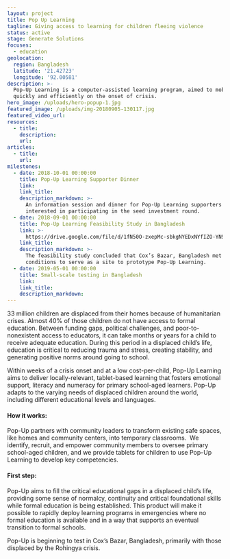 ```yaml
---
layout: project
title: Pop Up Learning
tagline: Giving access to learning for children fleeing violence
status: active
stage: Generate Solutions
focuses:
  - education
geolocation:
  region: Bangladesh
  latitude: '21.42723'
  longitude: '92.00581'
description: >-
  Pop-Up Learning is a computer-assisted learning program, aimed to mobilize
  quickly and efficiently on the onset of crisis.
hero_image: /uploads/hero-popup-1.jpg
featured_image: /uploads/img-20180905-130117.jpg
featured_video_url:
resources:
  - title:
    description:
    url:
articles:
  - title:
    url:
milestones:
  - date: 2018-10-01 00:00:00
    title: Pop-Up Learning Supporter Dinner
    link:
    link_title:
    description_markdown: >-
      An information session and dinner for Pop-Up Learning supporters and those
      interested in participating in the seed investment round.
  - date: 2018-09-01 00:00:00
    title: Pop-Up Learning Feasibility Study in Bangladesh
    link: >-
      https://drive.google.com/file/d/1fN50O-zxepMc-sbkgNYEDxNYfIZO-YN9/view?usp=sharing
    link_title:
    description_markdown: >-
      The feasibility study concluded that Cox’s Bazar, Bangladesh met the
      conditions to serve as a site to prototype Pop-Up Learning.
  - date: 2019-05-01 00:00:00
    title: Small-scale testing in Bangladesh
    link:
    link_title:
    description_markdown:
---
```


33 million children are displaced from their homes because of humanitarian crises. Almost 40% of those children do not have access to formal education. Between funding gaps, political challenges, and poor-to-nonexistent access to educators, it can take months or years for a child to receive adequate education. During this period in a displaced child’s life, education is critical to reducing trauma and stress, creating stability, and generating positive norms around going to school.

Within weeks of a crisis onset and at a low cost-per-child, Pop-Up Learning aims to deliver locally-relevant, tablet-based learning that fosters emotional support, literacy and numeracy for primary school-aged learners. Pop-Up adapts to the varying needs of displaced children around the world, including different educational levels and languages.

#### How it works:

Pop-Up partners with community leaders to transform existing safe spaces, like homes and community centers, into temporary classrooms.&nbsp; We identify, recruit, and empower community members to oversee primary school-aged children, and we provide tablets for children to use Pop-Up Learning to develop key competencies.

#### First step:

Pop-Up aims to fill the critical educational gaps in a displaced child’s life, providing some sense of normalcy, continuity and critical foundational skills while formal education is being established. This product will make it possible to rapidly deploy learning programs in emergencies where no formal education is available and in a way that supports an eventual transition to formal schools.

Pop-Up is beginning to test in Cox’s Bazar, Bangladesh, primarily with those displaced by the Rohingya crisis.
